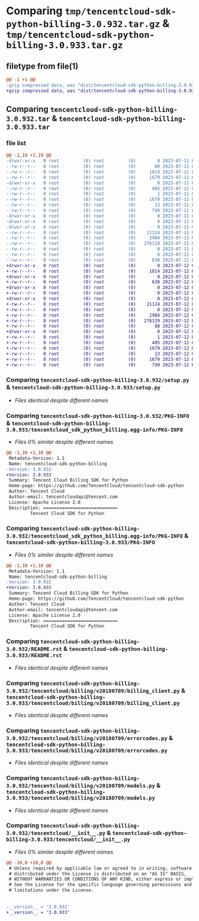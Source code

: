 # Comparing `tmp/tencentcloud-sdk-python-billing-3.0.932.tar.gz` & `tmp/tencentcloud-sdk-python-billing-3.0.933.tar.gz`

## filetype from file(1)

```diff
@@ -1 +1 @@
-gzip compressed data, was "dist/tencentcloud-sdk-python-billing-3.0.932.tar", last modified: Tue Jul 11 00:31:18 2023, max compression
+gzip compressed data, was "dist/tencentcloud-sdk-python-billing-3.0.933.tar", last modified: Wed Jul 12 00:20:00 2023, max compression
```

## Comparing `tencentcloud-sdk-python-billing-3.0.932.tar` & `tencentcloud-sdk-python-billing-3.0.933.tar`

### file list

```diff
@@ -1,19 +1,19 @@
-drwxr-xr-x   0 root         (0) root         (0)        0 2023-07-11 00:31:18.000000 tencentcloud-sdk-python-billing-3.0.932/
--rw-r--r--   0 root         (0) root         (0)       88 2023-07-11 00:31:18.000000 tencentcloud-sdk-python-billing-3.0.932/setup.cfg
--rw-r--r--   0 root         (0) root         (0)     1014 2023-07-11 00:31:18.000000 tencentcloud-sdk-python-billing-3.0.932/setup.py
--rw-r--r--   0 root         (0) root         (0)     1679 2023-07-11 00:31:18.000000 tencentcloud-sdk-python-billing-3.0.932/PKG-INFO
-drwxr-xr-x   0 root         (0) root         (0)        0 2023-07-11 00:31:18.000000 tencentcloud-sdk-python-billing-3.0.932/tencentcloud_sdk_python_billing.egg-info/
--rw-r--r--   0 root         (0) root         (0)      485 2023-07-11 00:31:18.000000 tencentcloud-sdk-python-billing-3.0.932/tencentcloud_sdk_python_billing.egg-info/SOURCES.txt
--rw-r--r--   0 root         (0) root         (0)        1 2023-07-11 00:31:18.000000 tencentcloud-sdk-python-billing-3.0.932/tencentcloud_sdk_python_billing.egg-info/dependency_links.txt
--rw-r--r--   0 root         (0) root         (0)     1679 2023-07-11 00:31:18.000000 tencentcloud-sdk-python-billing-3.0.932/tencentcloud_sdk_python_billing.egg-info/PKG-INFO
--rw-r--r--   0 root         (0) root         (0)       13 2023-07-11 00:31:18.000000 tencentcloud-sdk-python-billing-3.0.932/tencentcloud_sdk_python_billing.egg-info/top_level.txt
--rw-r--r--   0 root         (0) root         (0)      749 2023-07-11 00:31:18.000000 tencentcloud-sdk-python-billing-3.0.932/README.rst
-drwxr-xr-x   0 root         (0) root         (0)        0 2023-07-11 00:31:18.000000 tencentcloud-sdk-python-billing-3.0.932/tencentcloud/
-drwxr-xr-x   0 root         (0) root         (0)        0 2023-07-11 00:31:18.000000 tencentcloud-sdk-python-billing-3.0.932/tencentcloud/billing/
-drwxr-xr-x   0 root         (0) root         (0)        0 2023-07-11 00:31:18.000000 tencentcloud-sdk-python-billing-3.0.932/tencentcloud/billing/v20180709/
--rw-r--r--   0 root         (0) root         (0)    21124 2023-07-11 00:31:18.000000 tencentcloud-sdk-python-billing-3.0.932/tencentcloud/billing/v20180709/billing_client.py
--rw-r--r--   0 root         (0) root         (0)     2984 2023-07-11 00:31:18.000000 tencentcloud-sdk-python-billing-3.0.932/tencentcloud/billing/v20180709/errorcodes.py
--rw-r--r--   0 root         (0) root         (0)   276129 2023-07-11 00:31:18.000000 tencentcloud-sdk-python-billing-3.0.932/tencentcloud/billing/v20180709/models.py
--rw-r--r--   0 root         (0) root         (0)        0 2023-07-11 00:31:18.000000 tencentcloud-sdk-python-billing-3.0.932/tencentcloud/billing/v20180709/__init__.py
--rw-r--r--   0 root         (0) root         (0)        0 2023-07-11 00:31:18.000000 tencentcloud-sdk-python-billing-3.0.932/tencentcloud/billing/__init__.py
--rw-r--r--   0 root         (0) root         (0)      630 2023-07-11 00:31:18.000000 tencentcloud-sdk-python-billing-3.0.932/tencentcloud/__init__.py
+drwxr-xr-x   0 root         (0) root         (0)        0 2023-07-12 00:20:00.000000 tencentcloud-sdk-python-billing-3.0.933/
+-rw-r--r--   0 root         (0) root         (0)     1014 2023-07-12 00:20:00.000000 tencentcloud-sdk-python-billing-3.0.933/setup.py
+drwxr-xr-x   0 root         (0) root         (0)        0 2023-07-12 00:20:00.000000 tencentcloud-sdk-python-billing-3.0.933/tencentcloud/
+-rw-r--r--   0 root         (0) root         (0)      630 2023-07-12 00:20:00.000000 tencentcloud-sdk-python-billing-3.0.933/tencentcloud/__init__.py
+drwxr-xr-x   0 root         (0) root         (0)        0 2023-07-12 00:20:00.000000 tencentcloud-sdk-python-billing-3.0.933/tencentcloud/billing/
+-rw-r--r--   0 root         (0) root         (0)        0 2023-07-12 00:20:00.000000 tencentcloud-sdk-python-billing-3.0.933/tencentcloud/billing/__init__.py
+drwxr-xr-x   0 root         (0) root         (0)        0 2023-07-12 00:20:00.000000 tencentcloud-sdk-python-billing-3.0.933/tencentcloud/billing/v20180709/
+-rw-r--r--   0 root         (0) root         (0)    21124 2023-07-12 00:20:00.000000 tencentcloud-sdk-python-billing-3.0.933/tencentcloud/billing/v20180709/billing_client.py
+-rw-r--r--   0 root         (0) root         (0)        0 2023-07-12 00:20:00.000000 tencentcloud-sdk-python-billing-3.0.933/tencentcloud/billing/v20180709/__init__.py
+-rw-r--r--   0 root         (0) root         (0)     2984 2023-07-12 00:20:00.000000 tencentcloud-sdk-python-billing-3.0.933/tencentcloud/billing/v20180709/errorcodes.py
+-rw-r--r--   0 root         (0) root         (0)   276129 2023-07-12 00:20:00.000000 tencentcloud-sdk-python-billing-3.0.933/tencentcloud/billing/v20180709/models.py
+-rw-r--r--   0 root         (0) root         (0)       88 2023-07-12 00:20:00.000000 tencentcloud-sdk-python-billing-3.0.933/setup.cfg
+drwxr-xr-x   0 root         (0) root         (0)        0 2023-07-12 00:20:00.000000 tencentcloud-sdk-python-billing-3.0.933/tencentcloud_sdk_python_billing.egg-info/
+-rw-r--r--   0 root         (0) root         (0)        1 2023-07-12 00:20:00.000000 tencentcloud-sdk-python-billing-3.0.933/tencentcloud_sdk_python_billing.egg-info/dependency_links.txt
+-rw-r--r--   0 root         (0) root         (0)      485 2023-07-12 00:20:00.000000 tencentcloud-sdk-python-billing-3.0.933/tencentcloud_sdk_python_billing.egg-info/SOURCES.txt
+-rw-r--r--   0 root         (0) root         (0)     1679 2023-07-12 00:20:00.000000 tencentcloud-sdk-python-billing-3.0.933/tencentcloud_sdk_python_billing.egg-info/PKG-INFO
+-rw-r--r--   0 root         (0) root         (0)       13 2023-07-12 00:20:00.000000 tencentcloud-sdk-python-billing-3.0.933/tencentcloud_sdk_python_billing.egg-info/top_level.txt
+-rw-r--r--   0 root         (0) root         (0)     1679 2023-07-12 00:20:00.000000 tencentcloud-sdk-python-billing-3.0.933/PKG-INFO
+-rw-r--r--   0 root         (0) root         (0)      749 2023-07-12 00:20:00.000000 tencentcloud-sdk-python-billing-3.0.933/README.rst
```

### Comparing `tencentcloud-sdk-python-billing-3.0.932/setup.py` & `tencentcloud-sdk-python-billing-3.0.933/setup.py`

 * *Files identical despite different names*

### Comparing `tencentcloud-sdk-python-billing-3.0.932/PKG-INFO` & `tencentcloud-sdk-python-billing-3.0.933/tencentcloud_sdk_python_billing.egg-info/PKG-INFO`

 * *Files 0% similar despite different names*

```diff
@@ -1,10 +1,10 @@
 Metadata-Version: 1.1
 Name: tencentcloud-sdk-python-billing
-Version: 3.0.932
+Version: 3.0.933
 Summary: Tencent Cloud Billing SDK for Python
 Home-page: https://github.com/TencentCloud/tencentcloud-sdk-python
 Author: Tencent Cloud
 Author-email: tencentcloudapi@tencent.com
 License: Apache License 2.0
 Description: ============================
         Tencent Cloud SDK for Python
```

### Comparing `tencentcloud-sdk-python-billing-3.0.932/tencentcloud_sdk_python_billing.egg-info/PKG-INFO` & `tencentcloud-sdk-python-billing-3.0.933/PKG-INFO`

 * *Files 0% similar despite different names*

```diff
@@ -1,10 +1,10 @@
 Metadata-Version: 1.1
 Name: tencentcloud-sdk-python-billing
-Version: 3.0.932
+Version: 3.0.933
 Summary: Tencent Cloud Billing SDK for Python
 Home-page: https://github.com/TencentCloud/tencentcloud-sdk-python
 Author: Tencent Cloud
 Author-email: tencentcloudapi@tencent.com
 License: Apache License 2.0
 Description: ============================
         Tencent Cloud SDK for Python
```

### Comparing `tencentcloud-sdk-python-billing-3.0.932/README.rst` & `tencentcloud-sdk-python-billing-3.0.933/README.rst`

 * *Files identical despite different names*

### Comparing `tencentcloud-sdk-python-billing-3.0.932/tencentcloud/billing/v20180709/billing_client.py` & `tencentcloud-sdk-python-billing-3.0.933/tencentcloud/billing/v20180709/billing_client.py`

 * *Files identical despite different names*

### Comparing `tencentcloud-sdk-python-billing-3.0.932/tencentcloud/billing/v20180709/errorcodes.py` & `tencentcloud-sdk-python-billing-3.0.933/tencentcloud/billing/v20180709/errorcodes.py`

 * *Files identical despite different names*

### Comparing `tencentcloud-sdk-python-billing-3.0.932/tencentcloud/billing/v20180709/models.py` & `tencentcloud-sdk-python-billing-3.0.933/tencentcloud/billing/v20180709/models.py`

 * *Files identical despite different names*

### Comparing `tencentcloud-sdk-python-billing-3.0.932/tencentcloud/__init__.py` & `tencentcloud-sdk-python-billing-3.0.933/tencentcloud/__init__.py`

 * *Files 0% similar despite different names*

```diff
@@ -10,8 +10,8 @@
 # Unless required by applicable law or agreed to in writing, software
 # distributed under the License is distributed on an "AS IS" BASIS,
 # WITHOUT WARRANTIES OR CONDITIONS OF ANY KIND, either express or implied.
 # See the License for the specific language governing permissions and
 # limitations under the License.
 
 
-__version__ = '3.0.932'
+__version__ = '3.0.933'
```

